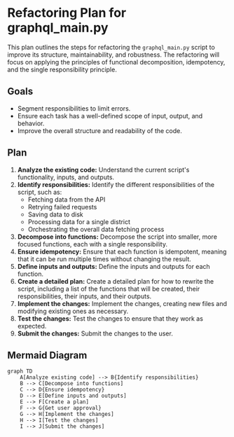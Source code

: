 # Refactoring Plan for graphql_main.py

This plan outlines the steps for refactoring the `graphql_main.py` script to improve its structure, maintainability, and robustness. The refactoring will focus on applying the principles of functional decomposition, idempotency, and the single responsibility principle.

## Goals

*   Segment responsibilities to limit errors.
*   Ensure each task has a well-defined scope of input, output, and behavior.
*   Improve the overall structure and readability of the code.

## Plan

1.  **Analyze the existing code:** Understand the current script's functionality, inputs, and outputs.
2.  **Identify responsibilities:** Identify the different responsibilities of the script, such as:
    *   Fetching data from the API
    *   Retrying failed requests
    *   Saving data to disk
    *   Processing data for a single district
    *   Orchestrating the overall data fetching process
3.  **Decompose into functions:** Decompose the script into smaller, more focused functions, each with a single responsibility.
4.  **Ensure idempotency:** Ensure that each function is idempotent, meaning that it can be run multiple times without changing the result.
5.  **Define inputs and outputs:** Define the inputs and outputs for each function.
6.  **Create a detailed plan:** Create a detailed plan for how to rewrite the script, including a list of the functions that will be created, their responsibilities, their inputs, and their outputs.
7.  **Implement the changes:** Implement the changes, creating new files and modifying existing ones as necessary.
8.  **Test the changes:** Test the changes to ensure that they work as expected.
9.  **Submit the changes:** Submit the changes to the user.

## Mermaid Diagram

```mermaid
graph TD
    A[Analyze existing code] --> B{Identify responsibilities}
    B --> C[Decompose into functions]
    C --> D{Ensure idempotency}
    D --> E[Define inputs and outputs]
    E --> F[Create a plan]
    F --> G{Get user approval}
    G --> H[Implement the changes]
    H --> I[Test the changes]
    I --> J[Submit the changes]
```